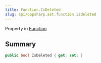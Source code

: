 ```yaml
---
title: Function.IsDeleted
slug: api/cppsharp.ast.function.isdeleted
---
```

Property in [Function](/api/cppsharp/ast/function)

## Summary



```csharp
public bool IsDeleted { get; set; }
```

